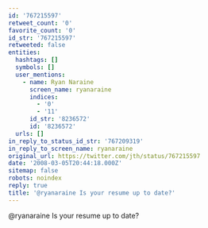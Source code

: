```yaml
---
id: '767215597'
retweet_count: '0'
favorite_count: '0'
id_str: '767215597'
retweeted: false
entities:
  hashtags: []
  symbols: []
  user_mentions:
    - name: Ryan Naraine
      screen_name: ryanaraine
      indices:
        - '0'
        - '11'
      id_str: '8236572'
      id: '8236572'
  urls: []
in_reply_to_status_id_str: '767209319'
in_reply_to_screen_name: ryanaraine
original_url: https://twitter.com/jth/status/767215597
date: '2008-03-05T20:44:18.000Z'
sitemap: false
robots: noindex
reply: true
title: '@ryanaraine Is your resume up to date?'
---
```


@ryanaraine Is your resume up to date?